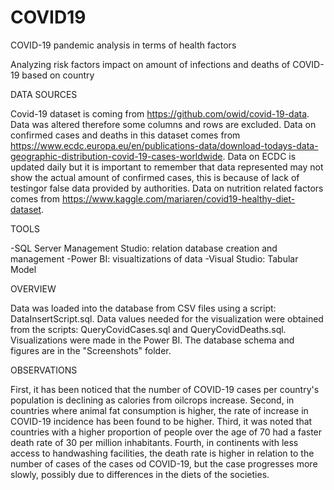 # COVID19
COVID-19 pandemic analysis in terms of health factors

Analyzing risk factors impact on amount of infections and deaths of COVID-19 based on country


DATA SOURCES

Covid-19 dataset is coming from https://github.com/owid/covid-19-data. Data was altered therefore some columns and rows are excluded. Data on confirmed cases and deaths in this dataset comes from https://www.ecdc.europa.eu/en/publications-data/download-todays-data-geographic-distribution-covid-19-cases-worldwide. Data on ECDC is updated daily but it is important to remember that data represented may not show the actual amount of confirmed cases, this is because of lack of testingor false data provided by authorities. Data on nutrition related factors comes from https://www.kaggle.com/mariaren/covid19-healthy-diet-dataset. 


TOOLS

-SQL Server Management Studio: relation database creation and management
-Power BI: visualtizations of data
-Visual Studio: Tabular Model


OVERVIEW

Data was loaded into the database from CSV files using a script: DataInsertScript.sql.
Data values needed for the visualization were obtained from the scripts: QueryCovidCases.sql and QueryCovidDeaths.sql.
Visualizations were made in the Power BI.
The database schema and figures are in the "Screenshots" folder.


OBSERVATIONS

First, it has been noticed that the number of COVID-19 cases per country's population is declining as calories from oilcrops increase. Second, in countries where animal fat consumption is higher, the rate of increase in COVID-19 incidence has been found to be higher. Third, it was noted that countries with a higher proportion of people over the age of 70 had a faster death rate of 30 per million inhabitants. Fourth, in continents with less access to handwashing facilities, the death rate is higher in relation to the number of cases of the cases od COVID-19, but the case progresses more slowly, possibly due to differences in the diets of the societies.
